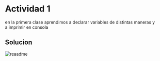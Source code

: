 
# Actividad 1

en la primera clase aprendimos a declarar variables 
de distintas maneras y a imprimir en consola
## Solucion

![reaadme](https://user-images.githubusercontent.com/57981697/179649139-8ce9e377-6c2c-4871-8749-7d4b8ec429ae.png)

